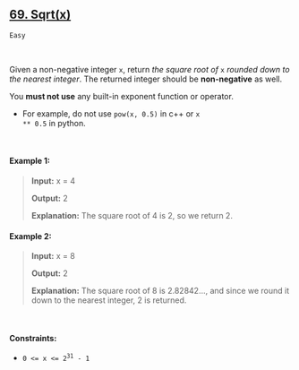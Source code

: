 ## [69. Sqrt(x)](https://leetcode.com/problems/sqrtx/)

<code>Easy</code>

<br>

Given a non-negative integer <code>x</code>, return *the square root of* <code>x</code> *rounded down to the nearest integer*. The returned integer should be __non-negative__ as well.

You __must not use__ any built-in exponent function or operator.

- For example, do not use <code>pow(x, 0.5)</code> in c++ or <code>x ** 0.5</code> in python.

<br>

#### Example 1:

> __Input:__ x = 4
>  
> __Output:__ 2
> 
> __Explanation:__ The square root of 4 is 2, so we return 2.  

#### Example 2:

> __Input:__ x = 8
>  
> __Output:__ 2
> 
> __Explanation:__ The square root of 8 is 2.82842..., and since we round it down to the nearest integer, 2 is returned.  

<br>

#### Constraints:

- <code>0 <= x <= 2<sup>31</sup> - 1</code>
